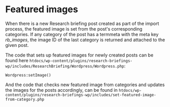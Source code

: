 # Featured images

When there is a new Research briefing post created as part of the import process, the featured image is set from the post's corresponding categories. If any category of the post has a termmeta with the meta key *rb_images*, the image ID of the last category is returned and attached to the given post.

The code that sets up featured images for newly created posts can be found here `htdocs/wp-content/plugins/research-briefings-wp/includes/ResearchBriefing/Wordpress/Wordpress.php`: 
```
Wordpress:setImage()
```


And the code that checks new featured image from categories and updates the images for the posts accordingly, can be found in `htdocs/wp-content/plugins/research-briefings-wp/includes/set-featured-image-from-category.php`
